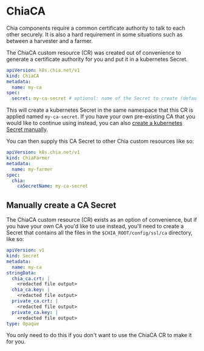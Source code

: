# ChiaCA

Chia components require a common certificate authority to talk to each other securely. It is also a hard requirement in some situations such as between a harvester and a farmer.

The ChiaCA custom resource (CR) was created out of convenience to generate a certificate authority for you and put it in a kubernetes Secret.

```yaml
apiVersion: k8s.chia.net/v1
kind: ChiaCA
metadata:
  name: my-ca
spec:
  secret: my-ca-secret # optional: name of the Secret to create (defaults to the name of the ChiaCA resource)
```

This will create a kubernetes Secret in the same namespace that this CR is applied named `my-ca-secret`. If you have your own pre-existing CA that you would like to continue using instead, you can also [create a kubernetes Secret manually](#manually-create-a-ca-secret).

You can then supply this CA Secret to other Chia custom resources like so:

```yaml
apiVersion: k8s.chia.net/v1
kind: ChiaFarmer
metadata:
  name: my-farmer
spec:
  chia:
    caSecretName: my-ca-secret
```

## Manually create a CA Secret

The ChiaCA custom resource (CR) exists as an option of convenience, but if you have your own CA you'd like to use instead, you'll need to create a Secret that contains all the files in the `$CHIA_ROOT/config/ssl/ca` directory, like so:

```yaml
apiVersion: v1
kind: Secret
metadata:
  name: my-ca
stringData:
  chia_ca.crt: |
    <redacted file output>
  chia_ca.key: |
    <redacted file output>
  private_ca.crt: |
    <redacted file output>
  private_ca.key: |
    <redacted file output>
type: Opaque
```

You only need to do this if you don't want to use the ChiaCA CR to make it for you.
